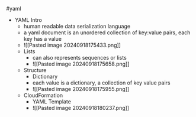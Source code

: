 #yaml 

- YAML Intro
	- human readable data serialization language
	- a yaml document is an unordered collection of key:value pairs, each key has a value
	- ![[Pasted image 20240918175433.png]]
	- Lists
		- can also represents sequences or lists
		- ![[Pasted image 20240918175658.png]]
	- Structure
		- Dictionary 
		- each value is a dictionary, a collection of key value pairs
		- ![[Pasted image 20240918175955.png]]
	- CloudFormation
		- YAML Template
		- ![[Pasted image 20240918180237.png]]